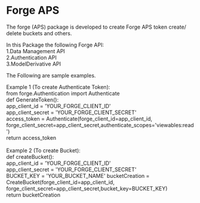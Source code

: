<h1>Forge APS</h1>
<p>
The forge (APS) package is developed to create Forge APS token create/ delete buckets and others.
<br>

In this Package the following Forge API:<br>
1.Data Management API<br>
2.Authentication API <br>
3.ModelDerivative API<br>
</p>
<p>The Following are sample examples.</p>
<label>
Example 1 (To create Authenticate Token): <br>
from forge.Authentication import Authenticate<br>
def GenerateToken():<br>
    app_client_id = 'YOUR_FORGE_CLIENT_ID'<br>
    app_client_secret = 'YOUR_FORGE_CLIENT_SECRET'<br>
    access_token = Authenticate(forge_client_id=app_client_id, forge_client_secret=app_client_secret,authenticate_scopes='viewables:read')<br>
    return access_token
</label>
<br>
<br>

<label>
Example 2  (To create Bucket): <br>
def createBucket():<br>
    app_client_id = 'YOUR_FORGE_CLIENT_ID'<br>
    app_client_secret = 'YOUR_FORGE_CLIENT_SECRET'<br>
    BUCKET_KEY = 'YOUR_BUCKET_NAME'
    bucketCreation = CreateBucket(forge_client_id=app_client_id, forge_client_secret=app_client_secret,bucket_key=BUCKET_KEY)<br>
    return bucketCreation<br>
</label>